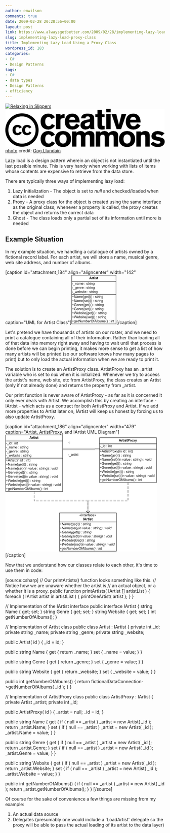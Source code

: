 ```yaml
---
author: emwilson
comments: true
date: 2009-02-28 20:28:56+00:00
layout: post
link: https://www.alwaysgetbetter.com/2009/02/28/implementing-lazy-load-proxy-class/
slug: implementing-lazy-load-proxy-class
title: Implementing Lazy Load Using a Proxy Class
wordpress_id: 183
categories:
- C#
- Design Patterns
tags:
- C#
- data types
- Design Patterns
- efficiency
---
```


[![Relaxing in Slippers](http://farm4.static.flickr.com/3096/3258171732_38e877e923_m.jpg)](http://www.flickr.com/photos/76045572@N00/3258171732/)
[![Creative Commons License](/images/photo-dropper/images/cc.png)](http://creativecommons.org/licenses/by-sa/2.0/) [photo](http://www.photodropper.com/photos/) credit: [Gog Llundain](http://www.flickr.com/photos/76045572@N00/3258171732/)


Lazy load is a design pattern wherein an object is not instantiated until the last possible minute. This is very handy when working with lists of items whose contents are expensive to retrieve from the data store.

There are typically three ways of implementing lazy load:
1. Lazy Initialization - The object is set to _null_ and checked/loaded when data is needed
2. Proxy - A proxy class for the object is created using the same interface as the original class; whenever a property is called, the proxy creates the object and returns the correct data
3. Ghost - The class loads only a partial set of its information until more is needed


## Example Situation


In my example situation, we handling a catalogue of artists owned by a fictional record label. For each artist, we will store a name, musical genre, web site address, and number of albums.

[caption id="attachment_184" align="aligncenter" width="142" caption="UML for Artist Class"]![UML for Artist Class](/images/2009/02/artist_class.png)[/caption]

Let's pretend we have thousands of artists on our roster, and we need to print a catalogue containing all of their information. Rather than loading all of that data into memory right away and having to wait until that process is done before we can begin printing, it makes more sense to get a list of how many artists will be printed (so our software knows how many pages to print) but to only load the actual information when we are ready to print it.

The solution is to create an ArtistProxy class. ArtistProxy has an _artist variable who is set to _null_ when it is initialized. Whenever we try to access the artist's name, web site, etc from ArtistProxy, the class creates an Artist (only if not already done) and returns the property from _artist.

Our print function is never aware of ArtistProxy - as far as it is concerned it only ever deals with Artist. We accomplish this by creating an interface - IArtist - which acts as a contract for both ArtistProxy and Artist. If we add more properties to Artist later on, IArtist will keep us honest by forcing us to also update ArtistProxy.

[caption id="attachment_186" align="aligncenter" width="479" caption="Artist, ArtistProxy, and IArtist UML Diagram"]![Artist, ArtistProxy, and IArtist UML Diagram](/images/2009/02/artist_lazyload.png)[/caption]

Now that we understand how our classes relate to each other, it's time to use them in code:

[source:csharp]
// Our printArtists() function looks something like this.
// Notice how we are unaware whether the artist is
// an actual object, or a whether it is a proxy.
public function printArtists( IArtist [] artistList )
{
  foreach ( IArtist artist in artistList )
  {
    printOneArtist( artist );
  }
}

// Implementation of the IArtist interface
public interface IArtist
{
  string Name { get; set; }
  string Genre { get; set; }
  string Website { get; set; }
  int getNumberOfAlbums();
}

// Implementation of Artist class
public class Artist : IArtist
{
  private int _id;
  private string _name;
  private string _genre;
  private string _website;

  public Artist( id )
  {
    _id = id;
  }

  public string Name
  {
    get { return _name; }
    set { _name = value; }
  }

  public string Genre
  {
    get { return _genre; }
    set { _genre = value; }
  }

  public string Website
  {
    get { return _website; }
    set { _website = value; }
  }

  public int getNumberOfAlbums()
  {
    return fictionalDataConnection->getNumberOfAlbums( _id );
  }
}

// Implementation of ArtistProxy class
public class ArtistProxy : IArtist
{
  private Artist _artist;
  private int _id;

  public ArtistProxy( id )
  {
    _artist = null;
    _id = id;
  }

  public string Name
  {
    get
    {
      if ( null == _artist ) _artist = new Artist( _id );
      return _artist.Name;
    }
    set
    {
      if ( null == _artist ) _artist = new Artist( _id );
      _artist.Name = value;
    }
  }

  public string Genre
  {
    get
    {
      if ( null == _artist ) _artist = new Artist( _id );
      return _artist.Genre;
    }
    set
    {
      if ( null == _artist ) _artist = new Artist( _id );
      _artist.Genre = value;
    }
  }

  public string Website
  {
    get
    {
      if ( null == _artist ) _artist = new Artist( _id );
      return _artist.Website;
    }
    set
    {
      if ( null == _artist ) _artist = new Artist( _id );
      _artist.Website = value;
    }
  }

  public int getNumberOfAlbums()
  {
    if ( null == _artist ) _artist = new Artist( _id );
    return _artist.getNumberOfAlbums();
  }
}
[/source]

Of course for the sake of convenience a few things are missing from my example:
1. An actual data source
2. Delegates (presumably one would include a 'LoadArtist' delegate so the proxy will be able to pass the actual loading of its artist to the data layer)
